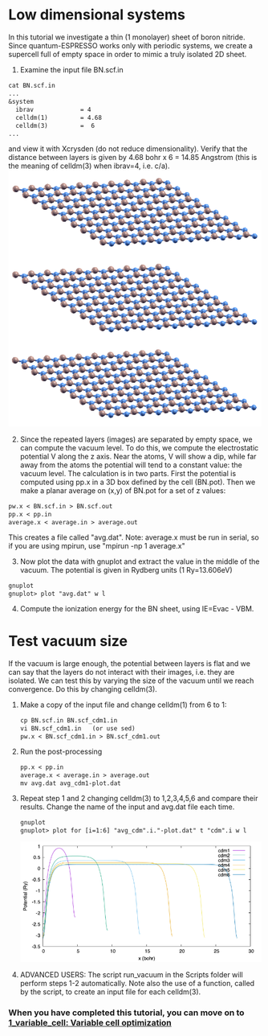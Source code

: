 # Low dimensional systems
In this tutorial we investigate a thin (1 monolayer) sheet of boron nitride.
Since quantum-ESPRESSO works only with periodic systems, we create a supercell full of empty space in order to mimic a truly isolated 2D sheet.
  1. Examine the input file BN.scf.in 
  ```
  cat BN.scf.in
  ...
  &system
    ibrav             = 4
    celldm(1)         = 4.68
    celldm(3)         =  6
  ... 
  ```
  and view it with Xcrysden (do not reduce dimensionality). 
  Verify that the distance between layers is given by 4.68 bohr x 6 = 14.85 Angstrom (this is the meaning of celldm(3) when ibrav=4, i.e. c/a).
    ![BN supercell](Ref/BN.scf.png?raw=true "BN supercell")

  2. Since the repeated layers (images) are separated by empty space, we can compute the vacuum level. To do this, we compute the electrostatic potential V along the z axis. Near the atoms, V will show a dip, while far away from the atoms the potential will tend to a constant value: the vacuum level. The calculation is in two parts. First the potential is computed using pp.x in a 3D box defined by the cell (BN.pot). Then we make a planar average on (x,y) of BN.pot for a set of z values:
  ```
  pw.x < BN.scf.in > BN.scf.out   
  pp.x < pp.in
  average.x < average.in > average.out
  ```
  This creates a file called "avg.dat".
  Note: average.x must be run in serial, so if you are using mpirun, use "mpirun -np 1 average.x"

  3. Now plot the data with gnuplot and extract the value in the middle of the vacuum. The potential is given in Rydberg units (1 Ry=13.606eV)
  ```
  gnuplot
  gnuplot> plot "avg.dat" w l
  ```

  4. Compute the ionization energy for the BN sheet, using IE=Evac - VBM. 

# Test vacuum size
If the vacuum is large enough, the potential between layers is flat and we can say that the layers do not interact with their images, i.e. they are isolated. We can test this by varying the size of the vacuum until we reach convergence. Do this by changing celldm(3).

 1. Make a copy of the input file and change celldm(1) from 6 to 1:
    ```
    cp BN.scf.in BN.scf_cdm1.in
    vi BN.scf_cdm1.in   (or use sed)
    pw.x < BN.scf_cdm1.in > BN.scf_cdm1.out  
    ```

 2. Run the post-processing
    ```
    pp.x < pp.in
    average.x < average.in > average.out
    mv avg.dat avg_cdm1-plot.dat
    ```

 3. Repeat step 1 and 2 changing celldm(3) to 1,2,3,4,5,6 and compare their results. Change the name of the input and avg.dat file each time.
    ```
    gnuplot
    gnuplot> plot for [i=1:6] "avg_cdm".i."-plot.dat" t "cdm".i w l
    ```
    ![Dependence of electrostatic potential on cell size](Ref/Vacuum.png?raw=true "Potential vs cell size")

 4. ADVANCED USERS: The script run_vacuum in the Scripts folder will perform steps 1-2 automatically. Note also the use of a function, called by the script, to create an input file for each celldm(3).

### When you have completed this tutorial, you can move on to [1_variable_cell: Variable cell optimization](../1_variable_cell)
